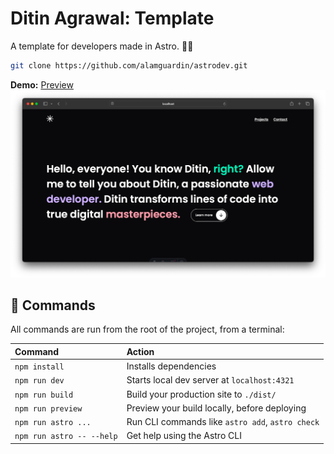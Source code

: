 # Ditin Agrawal: Template

A template for developers made in Astro. 🧑‍🚀

```sh
git clone https://github.com/alamguardin/astrodev.git
```

**Demo:** [Preview](https://astrodev-template.netlify.app/)
![Thumnail](/src/assets/thumbnail.png)

## 🧞 Commands

All commands are run from the root of the project, from a terminal:

| Command                   | Action                                           |
| :------------------------ | :----------------------------------------------- |
| `npm install`             | Installs dependencies                            |
| `npm run dev`             | Starts local dev server at `localhost:4321`      |
| `npm run build`           | Build your production site to `./dist/`          |
| `npm run preview`         | Preview your build locally, before deploying     |
| `npm run astro ...`       | Run CLI commands like `astro add`, `astro check` |
| `npm run astro -- --help` | Get help using the Astro CLI                     |
